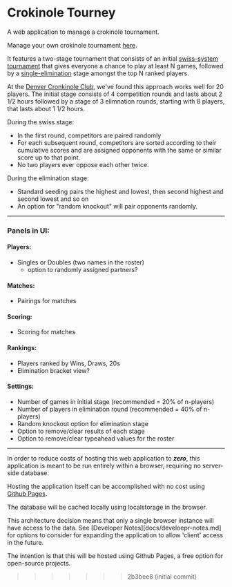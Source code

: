 # Crokinole Tourney

A web application to manage a crokinole tournament.

Manage your own crokinole tournament [here](https://argylesock.github.io/crokinole-tourney/).

It features a two-stage tournament that consists of an initial [swiss-system tournament][1]
that gives everyone a chance to play at least N games, followed by a [single-elimination][2]
stage amongst the top N ranked players.

[1]: https://en.wikipedia.org/wiki/Swiss-system_tournament
[2]: https://en.wikipedia.org/wiki/Single-elimination_tournament

At the [Denver Cronkinole Club][3], we've found this approach works well for 20 players. The initial
stage consists of 4 competition rounds and lasts about 2 1/2 hours followed by
a stage of 3 elimnation rounds, starting with 8 players, that lasts about 1 1/2 hours.

[3]: https://www.denvercrokinoleclub.com/

During the swiss stage:
  - In the first round, competitors are paired randomly
  - For each subsequent round, competitors are sorted according to their cumulative
    scores and are assigned opponents with the same or similar score up to that point.
  - No two players ever oppose each other twice.

During the elimination stage:
  - Standard seeding pairs the highest and lowest, then second highest and second lowest and so on
  - An option for "random knockout" will pair opponents randomly.


---
### Panels in UI:

#### Players:
- Singles or Doubles (two names in the roster)
  - option to randomly assigned partners?

#### Matches:
- Pairings for matches

#### Scoring:
- Scoring for matches

#### Rankings:
- Players ranked by Wins, Draws, 20s
- Elimination bracket view?

#### Settings:
- Number of games in initial stage (recommended = 20% of n-players)
- Number of players in elimination round (recommended = 40% of n-players)
- Random knockout option for elimination stage
- Option to remove/clear results of each stage
- Option to remove/clear typeahead values for the roster



---
In order to reduce costs of hosting this web application to ***zero***,
this application is meant to be run entirely within a browser, requiring no
server-side database.

Hosting the application itself can be accomplished with no cost using [Github Pages][10].

[10]: https://pages.github.com/

The database will be cached locally using localstorage in the browser.

This architecture decision means that only a single browser instance will have
access to the data. See [Developer Notes][docs/develoepr-notes.md] for options
to consider for expanding the application to allow 'client' access in the future.

The intention is that this will be hosted using Github Pages, a free option for
open-source projects.
>>>>>>> 2b3bee8 (initial commit)
